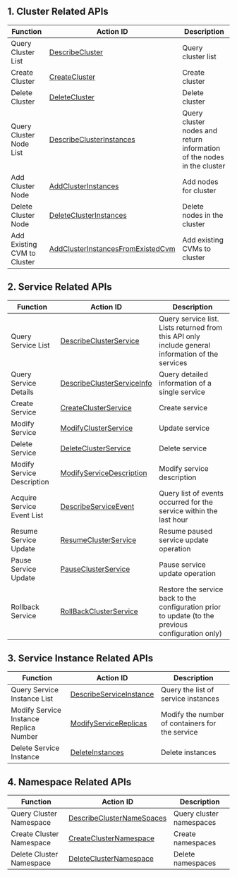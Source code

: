 ## 1. Cluster Related APIs
| Function | Action ID | Description
|---------|---------|---------|
| Query Cluster List | [DescribeCluster](https://www.qcloud.com/document/api/457/9448) | Query cluster list
| Create Cluster | [CreateCluster](https://www.qcloud.com/document/api/457/9444) | Create cluster
| Delete Cluster | [DeleteCluster](https://www.qcloud.com/document/api/457/9445) | Delete cluster
| Query Cluster Node List | [DescribeClusterInstances](https://www.qcloud.com/document/api/457/9449) |  Query cluster nodes and return information of the nodes in the cluster
| Add Cluster Node | [AddClusterInstances](https://www.qcloud.com/document/api/457/9447) |  Add nodes for cluster
| Delete Cluster Node | [DeleteClusterInstances](https://www.qcloud.com/document/api/457/9446) |  Delete nodes in the cluster
| Add Existing CVM to Cluster | [AddClusterInstancesFromExistedCvm](https://www.qcloud.com/document/api/457/9450) | Add existing CVMs to cluster


## 2. Service Related APIs
| Function | Action ID | Description
|---------|---------|---------|
| Query Service List | [DescribeClusterService](https://www.qcloud.com/document/api/457/9440) | Query service list. Lists returned from this API only include general information of the services
| Query Service Details | [DescribeClusterServiceInfo](https://www.qcloud.com/document/api/457/9441) | Query detailed information of a single service
| Create Service | [CreateClusterService](https://www.qcloud.com/document/api/457/9436) |  Create service
| Modify Service | [ModifyClusterService](https://www.qcloud.com/document/api/457/9434) |  Update service
| Delete Service | [DeleteClusterService](https://www.qcloud.com/document/api/457/9437) | Delete service
| Modify Service Description | [ModifyServiceDescription](https://www.qcloud.com/document/api/457/9435) |  Modify service description
| Acquire Service Event List | [DescribeServiceEvent](https://www.qcloud.com/document/api/457/9443) | Query list of events occurred for the service within the last hour
| Resume Service Update | [ResumeClusterService](https://www.qcloud.com/document/api/457/9442) | Resume paused service update operation
| Pause Service Update | [PauseClusterService](https://www.qcloud.com/document/api/457/9439) | Pause service update operation
| Rollback Service | [RollBackClusterService](https://www.qcloud.com/document/api/457/9438) | Restore the service back to the configuration prior to update (to the previous configuration only)



## 3. Service Instance Related APIs
| Function | Action ID | Description
|---------|---------|---------|
| Query Service Instance List | [DescribeServiceInstance](https://www.qcloud.com/document/api/457/9433)|  Query the list of service instances
| Modify Service Instance Replica Number | [ModifyServiceReplicas](https://www.qcloud.com/document/api/457/9431) | Modify the number of containers for the service
| Delete Service Instance | [DeleteInstances](https://www.qcloud.com/document/api/457/9432) | Delete instances

## 4. Namespace Related APIs
| Function | Action ID | Description
|---------|---------|---------|
| Query Cluster Namespace | [DescribeClusterNameSpaces](https://www.qcloud.com/document/api/457/9430) | Query cluster namespaces
| Create Cluster Namespace | [CreateClusterNamespace](https://www.qcloud.com/document/api/457/9428) |  Create namespaces
| Delete Cluster Namespace | [DeleteClusterNamespace](https://www.qcloud.com/document/api/457/9429) | Delete namespaces


